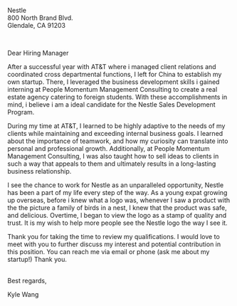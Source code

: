 Nestle<br>
800 North Brand Blvd. <br>
Glendale, CA 91203 <br>

<br>

Dear Hiring Manager

After a successful year with AT&T where i managed client relations and coordinated cross departmental functions, I left for China to establish my own startup. There, I leveraged the business development skills i gained interning at People Momentum Management Consulting to create a real estate agency catering to foreign students. With these accomplishments in mind, i believe i am a ideal candidate for the Nestle Sales Development Program.

During my time at AT&T, I learned to be highly adaptive to the needs of my clients while maintaining and exceeding internal business goals. I learned about the importance of teamwork, and how my curiosity can translate into personal and professional growth. Additionally, at People Momentum Management Consulting, I was also taught how to sell ideas to clients in such a way that appeals to them and ultimately results in a long-lasting business relationship.

I see the chance to work for Nestle as an unparalleled opportunity, Nestle has been a part of my life every step of the way. As a young expat growing up overseas, before i knew what a logo was, whenever I saw a product with the the picture a family of birds in a nest, I knew that the product was safe, and delicious. Overtime, I began to view the logo as a stamp of quality and trust. It is my wish to help more people see the Nestle logo the way I see it.   

Thank you for taking the time to review my qualifications. I would love to meet with you to further discuss my interest and potential contribution in this position. You can reach me via email or phone (ask me about my startup!) Thank you.

<br>
Best regards,

Kyle Wang
